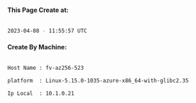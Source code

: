 
   
#### This Page Create at:

```bash

2023-04-08 - 11:55:57 UTC

```

#### Create By Machine:

```bash

Host Name : fv-az256-523

platform  : Linux-5.15.0-1035-azure-x86_64-with-glibc2.35

Ip Local  : 10.1.0.21

```

